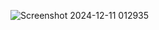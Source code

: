 ![Screenshot 2024-12-11 012935](https://github.com/user-attachments/assets/d21fa2ec-2352-4ff4-a075-0267daa1b3cf)
